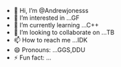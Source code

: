 - 👋 Hi, I’m @Andrewjonesss
- 👀 I’m interested in ...GF
- 🌱 I’m currently learning ...C++
- 💞️ I’m looking to collaborate on ...TB
- 📫 How to reach me ...IDK
- 😄 Pronouns: ...GGS,DDU
- ⚡ Fun fact: ...

<!---
Andrewjonesss/Andrewjonesss is a ✨ special ✨ repository because its `README.md` (this file) appears on your GitHub profile.
You can click the Preview link to take a look at your changes.
--->
